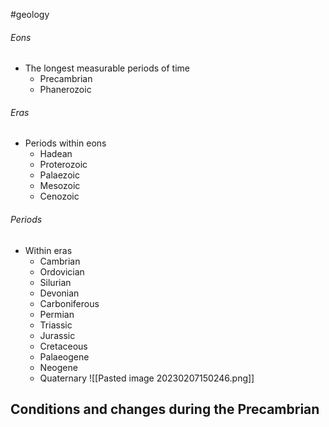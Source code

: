 #geology 
###### Eons
- The longest measurable periods of time
    - Precambrian
    - Phanerozoic
###### Eras
- Periods within eons
    - Hadean
    - Proterozoic
    - Palaezoic
    - Mesozoic
    - Cenozoic
###### Periods
- Within eras
    - Cambrian
    - Ordovician
    - Silurian
    - Devonian
    - Carboniferous
    - Permian
    - Triassic
    - Jurassic
    - Cretaceous
    - Palaeogene
    - Neogene
    - Quaternary
![[Pasted image 20230207150246.png]]
## Conditions and changes during the Precambrian
